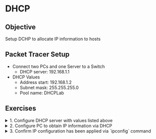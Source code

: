 # DHCP

## Objective

Setup DCHP to allocate IP information to hosts

## Packet Tracer Setup

- Connect two PCs and one Server to a Switch
  - DHCP server: 192.168.1.1
- DHCP Values
  - Address start: 192.168.1.2
  - Subnet mask: 255.255.255.0
  - Pool name: DHCPLab


## Exercises

<details>
  <summary>1. Configure DHCP server with values listed above </summary>

  - Services > DHCP
  - Fill in the fields with the following:
    - Service: On
    - Pool Name: DHCPLab
    - Address start: 192.168.1.2
    - Subnet mask: 255.255.255.0
</details>

<details>
  <summary>2. Configure PC to obtain IP information via DHCP</summary>

  - Desktop > IP Configuration
  - Fill in the fields with the following:
    - IP Configuration: DHCP
</details>

<details>
  <summary>3. Confirm IP configuration has been applied via `ipconfig` command</summary>

  - Desktop > Command Prompt
  - Enter: `ipconfig`
  - Should see valid IP information
</details>